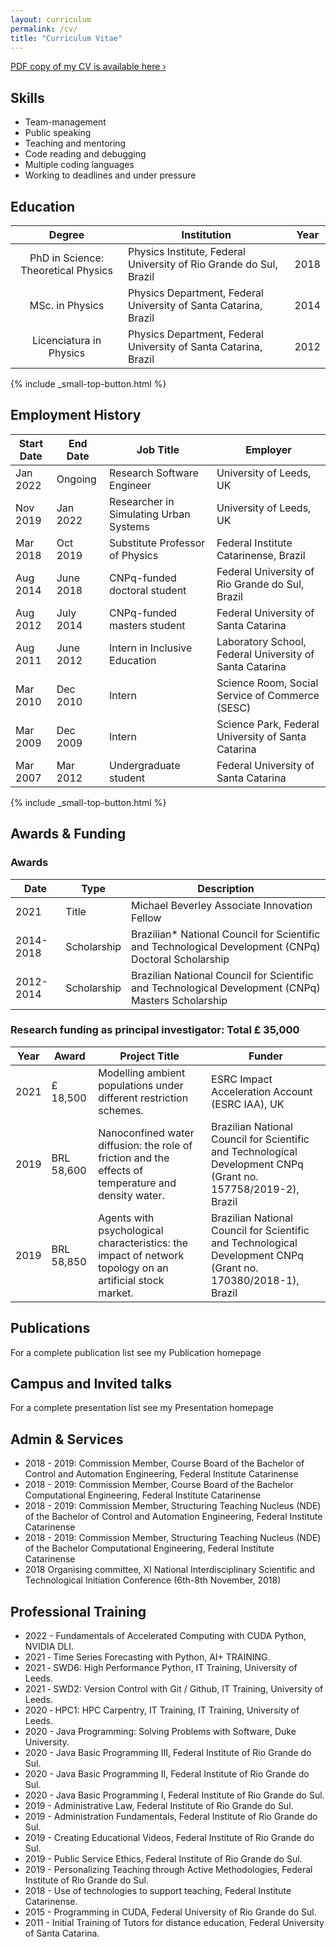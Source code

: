 ```yaml
---
layout: curriculum
permalink: /cv/
title: "Curriculum Vitae"
---
```


<a class="radius button" href="{{ site.url }}{{ site.baseurl }}/documents/cv/Patricia-Ternes_CV.pdf">PDF copy of my CV is available here ›</a>

## Skills

* Team-management
* Public speaking
* Teaching and mentoring
* Code reading and debugging
* Multiple coding languages
* Working to deadlines and under pressure

## Education

|               Degree                | Institution                                                        | Year |
| :---------------------------------: | ------------------------------------------------------------------ | ---- |
| PhD in Science: Theoretical Physics | Physics Institute, Federal University of Rio Grande do Sul, Brazil | 2018 |
|           MSc. in Physics           | Physics Department, Federal University of Santa Catarina, Brazil   | 2014 |
|       Licenciatura in Physics       | Physics Department, Federal University of Santa Catarina, Brazil   | 2012 |

{% include _small-top-button.html %}

<!-- * PhD in Science: Theoretical Physics, Physics Institute, Federal University of Rio Grande do Sul, Brazil (2018). More information
* MSc. in Physics, Physics Department, Federal University of Santa Catarina, Brazil (2014). More information
* Licenciatura in Physics, Physics Department, Federal University of Santa Catarina, Brazil (2012). -->

## Employment History

| Start Date | End Date  | Job Title                              | Employer                                                |
| ---------- | --------- | -------------------------------------- | ------------------------------------------------------- |
| Jan 2022   | Ongoing   | Research Software Engineer             | University of Leeds, UK                                 |
| Nov 2019   | Jan 2022  | Researcher in Simulating Urban Systems | University of Leeds, UK                                 |
| Mar 2018   | Oct 2019  | Substitute Professor of Physics        | Federal Institute Catarinense, Brazil                   |
| Aug 2014   | June 2018 | CNPq-funded doctoral student           | Federal University of Rio Grande do Sul, Brazil         |
| Aug 2012   | July 2014 | CNPq-funded masters student            | Federal University of Santa Catarina                    |
| Aug 2011   | June 2012 | Intern in Inclusive Education          | Laboratory School, Federal University of Santa Catarina |
| Mar 2010   | Dec 2010  | Intern                                 | Science Room, Social Service of Commerce (SESC)         |
| Mar 2009   | Dec 2009  | Intern                                 | Science Park, Federal University of Santa Catarina      |
| Mar 2007   | Mar 2012  | Undergraduate student                  | Federal University of Santa Catarina                    |

{% include _small-top-button.html %}

<!-- * Jan 2022 - Present. Research Software Engineer, University of Leeds, UK.
* Nov 2019 - Jan 2022. Researcher in Simulating Urban Systems, University of Leeds, UK.
* Mar 2018 - Oct 2019. Substitute Professor of Physics, Federal Institute Catarinense, Brazil. More information
* Aug 2014 - June 2018. CNPq-funded doctoral student, Federal University of Rio Grande do Sul, Brazil.
* Aug 2012 - July 2014. CNPq-funded masters student, Federal University of Santa Catarina.
* Aug 2011 - June 2012. Intern, Inclusive Education, Laboratory School, Federal University of Santa Catarina. More information
* Mar 2010 - Dec 2010. Intern, Science Room, Social Service of Commerce (SESC). More information
* Mar 2009 - Dec 2009. Intern, Science Park, Federal University of Santa Catarina. More information
* Mar 2007 - Mar 2012. Undergraduate student, Federal University of Santa Catarina. -->

## Awards & Funding

### Awards

| Date      | Type        | Description                                                                                          |
| --------- | ----------- | ---------------------------------------------------------------------------------------------------- |
| 2021      | Title       | Michael Beverley Associate Innovation Fellow                                                         |
| 2014-2018 | Scholarship | Brazilian* National Council for Scientific and Technological Development (CNPq) Doctoral Scholarship |
| 2012-2014 | Scholarship | Brazilian National Council for Scientific and Technological Development (CNPq) Masters Scholarship   |


<!-- * 2021		Title		Michael Beverley Associate Innovation Fellow
* 2014-2018		Scholarship		Brazilian National Council for Scientific and Technological Development (CNPq) Doctoral Scholarship
* 2012-2014		Scholarship		Brazilian National Council for Scientific and Technological Development (CNPq) Masters Scholarship -->

### Research funding as principal investigator: Total £ 35,000

| Year | Award      | Project Title                                                                                            | Funder                                                                                                         |
| ---- | ---------- | -------------------------------------------------------------------------------------------------------- | -------------------------------------------------------------------------------------------------------------- |
| 2021 | £ 18,500   | Modelling ambient populations under different restriction schemes.                                       | ESRC Impact Acceleration Account (ESRC IAA), UK                                                                |
| 2019 | BRL 58,600 | Nanoconfined water diffusion: the role of friction and the effects of temperature and density water.     | Brazilian National Council for Scientific and Technological Development CNPq (Grant no. 157758/2019-2), Brazil |
| 2019 | BRL 58,850 | Agents with psychological characteristics: the impact of network topology on an artificial stock market. | Brazilian National Council for Scientific and Technological Development CNPq (Grant no. 170380/2018-1), Brazil |

<!-- * 2021		£ 18,500		Modelling ambient populations under different restriction schemes.
ESRC Impact Acceler‐ ation Account (ESRC IAA), UK
* 2019		BRL 58,600		Nanoconfined water diffusion: the role of friction and the effects of temperature and density water.
Brazilian National Council for Scientific and Technological Development CNPq (Grant no. 157758/2019-2), Brazil
* 2019		BRL 58,850		Agents with psychological characteristics: the impact of network topology on an artificial stock market.
Brazilian National Council for Scientific and Technological Development CNPq (Grant no. 170380/2018-1), Brazil -->

## Publications

For a complete publication list see my Publication homepage

## Campus and Invited talks

For a complete presentation list see my Presentation homepage

## Admin & Services

* 2018 - 2019: Commission Member, Course Board of the Bachelor of Control and Automation Engineering, Federal Institute Catarinense
* 2018 - 2019: Commission Member, Course Board of the Bachelor Computational Engineering, Federal Institute Catarinense
* 2018 - 2019: Commission Member, Structuring Teaching Nucleus (NDE) of the Bachelor of Control and Automation Engineering, Federal Institute Catarinense
* 2018 - 2019: Commission Member, Structuring Teaching Nucleus (NDE) of the Bachelor Computational Engineering, Federal Institute Catarinense
* 2018 Organising committee, XI National Interdisciplinary Scientific and Technological Initiation Conference (6th-8th November, 2018)

## Professional Training

* 2022 - Fundamentals of Accelerated Computing with CUDA Python, NVIDIA DLI.
* 2021 ‐ Time Series Forecasting with Python, AI+ TRAINING.
* 2021 ‐ SWD6: High Performance Python, IT Training, University of Leeds.
* 2021 ‐ SWD2: Version Control with Git / Github, IT Training, University of Leeds.
* 2020 ‐ HPC1: HPC Carpentry, IT Training, IT Training, University of Leeds.
* 2020 - Java Programming: Solving Problems with Software, Duke University.
* 2020 - Java Basic Programming III, Federal Institute of Rio Grande do Sul.
* 2020 - Java Basic Programming II, Federal Institute of Rio Grande do Sul.
* 2020 - Java Basic Programming I, Federal Institute of Rio Grande do Sul.
* 2019 - Administrative Law, Federal Institute of Rio Grande do Sul.
* 2019 - Administration Fundamentals, Federal Institute of Rio Grande do Sul.
* 2019 - Creating Educational Videos, Federal Institute of Rio Grande do Sul.
* 2019 - Public Service Ethics, Federal Institute of Rio Grande do Sul.
* 2019 - Personalizing Teaching through Active Methodologies, Federal Institute of Rio Grande do Sul.
* 2018 - Use of technologies to support teaching, Federal Institute Catarinense.
* 2015 - Programming in CUDA, Federal University of Rio Grande do Sul.
* 2011 - Initial Training of Tutors for distance education, Federal University of Santa Catarina.
